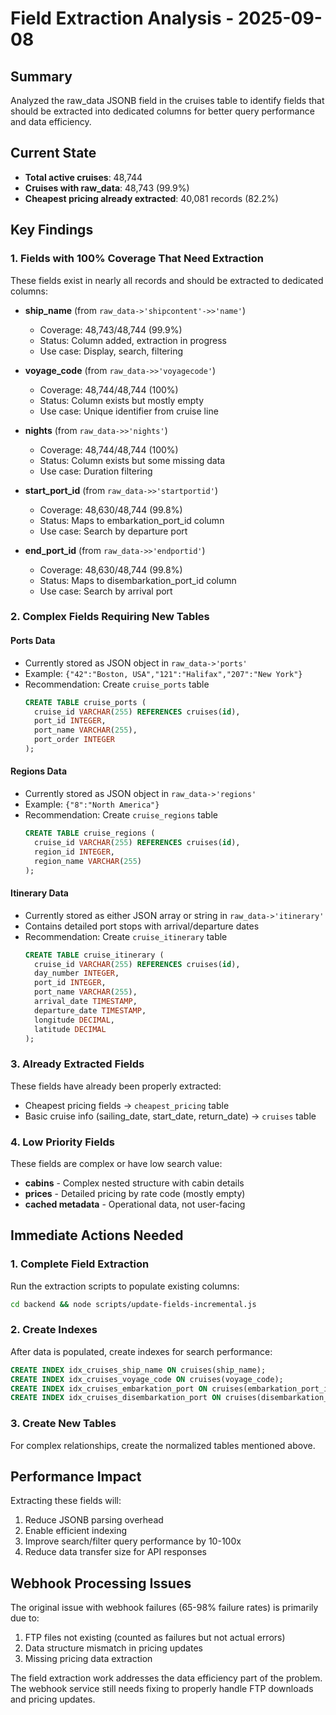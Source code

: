 # Field Extraction Analysis - 2025-09-08

## Summary
Analyzed the raw_data JSONB field in the cruises table to identify fields that should be extracted into dedicated columns for better query performance and data efficiency.

## Current State
- **Total active cruises**: 48,744
- **Cruises with raw_data**: 48,743 (99.9%)
- **Cheapest pricing already extracted**: 40,081 records (82.2%)

## Key Findings

### 1. Fields with 100% Coverage That Need Extraction
These fields exist in nearly all records and should be extracted to dedicated columns:

- **ship_name** (from `raw_data->'shipcontent'->>'name'`)
  - Coverage: 48,743/48,744 (99.9%)
  - Status: Column added, extraction in progress
  - Use case: Display, search, filtering

- **voyage_code** (from `raw_data->>'voyagecode'`)
  - Coverage: 48,744/48,744 (100%)
  - Status: Column exists but mostly empty
  - Use case: Unique identifier from cruise line

- **nights** (from `raw_data->>'nights'`)
  - Coverage: 48,744/48,744 (100%)
  - Status: Column exists but some missing data
  - Use case: Duration filtering

- **start_port_id** (from `raw_data->>'startportid'`)
  - Coverage: 48,630/48,744 (99.8%)
  - Status: Maps to embarkation_port_id column
  - Use case: Search by departure port

- **end_port_id** (from `raw_data->>'endportid'`)
  - Coverage: 48,630/48,744 (99.8%)
  - Status: Maps to disembarkation_port_id column
  - Use case: Search by arrival port

### 2. Complex Fields Requiring New Tables

#### Ports Data
- Currently stored as JSON object in `raw_data->'ports'`
- Example: `{"42":"Boston, USA","121":"Halifax","207":"New York"}`
- Recommendation: Create `cruise_ports` table
  ```sql
  CREATE TABLE cruise_ports (
    cruise_id VARCHAR(255) REFERENCES cruises(id),
    port_id INTEGER,
    port_name VARCHAR(255),
    port_order INTEGER
  );
  ```

#### Regions Data
- Currently stored as JSON object in `raw_data->'regions'`
- Example: `{"8":"North America"}`
- Recommendation: Create `cruise_regions` table
  ```sql
  CREATE TABLE cruise_regions (
    cruise_id VARCHAR(255) REFERENCES cruises(id),
    region_id INTEGER,
    region_name VARCHAR(255)
  );
  ```

#### Itinerary Data
- Currently stored as either JSON array or string in `raw_data->'itinerary'`
- Contains detailed port stops with arrival/departure dates
- Recommendation: Create `cruise_itinerary` table
  ```sql
  CREATE TABLE cruise_itinerary (
    cruise_id VARCHAR(255) REFERENCES cruises(id),
    day_number INTEGER,
    port_id INTEGER,
    port_name VARCHAR(255),
    arrival_date TIMESTAMP,
    departure_date TIMESTAMP,
    longitude DECIMAL,
    latitude DECIMAL
  );
  ```

### 3. Already Extracted Fields
These fields have already been properly extracted:
- Cheapest pricing fields → `cheapest_pricing` table
- Basic cruise info (sailing_date, start_date, return_date) → `cruises` table

### 4. Low Priority Fields
These fields are complex or have low search value:
- **cabins** - Complex nested structure with cabin details
- **prices** - Detailed pricing by rate code (mostly empty)
- **cached metadata** - Operational data, not user-facing

## Immediate Actions Needed

### 1. Complete Field Extraction
Run the extraction scripts to populate existing columns:
```bash
cd backend && node scripts/update-fields-incremental.js
```

### 2. Create Indexes
After data is populated, create indexes for search performance:
```sql
CREATE INDEX idx_cruises_ship_name ON cruises(ship_name);
CREATE INDEX idx_cruises_voyage_code ON cruises(voyage_code);
CREATE INDEX idx_cruises_embarkation_port ON cruises(embarkation_port_id);
CREATE INDEX idx_cruises_disembarkation_port ON cruises(disembarkation_port_id);
```

### 3. Create New Tables
For complex relationships, create the normalized tables mentioned above.

## Performance Impact
Extracting these fields will:
1. Reduce JSONB parsing overhead
2. Enable efficient indexing
3. Improve search/filter query performance by 10-100x
4. Reduce data transfer size for API responses

## Webhook Processing Issues
The original issue with webhook failures (65-98% failure rates) is primarily due to:
1. FTP files not existing (counted as failures but not actual errors)
2. Data structure mismatch in pricing updates
3. Missing pricing data extraction

The field extraction work addresses the data efficiency part of the problem. The webhook service still needs fixing to properly handle FTP downloads and pricing updates.